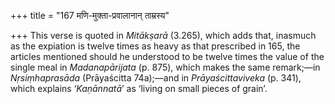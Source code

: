 +++
title = "167 मणि-मुक्ता-प्रवालानान् ताम्रस्य"

+++
This verse is quoted in *Mitākṣarā* (3.265), which adds that, inasmuch
as the expiation is twelve times as heavy as that prescribed in 165, the
articles mentioned should he understood to be twelve times the value of
the single meal in *Madanapārijata* (p. 875), which makes the same
remark;—in *Nṛsiṃhaprasāda* (Prāyaścitta 74a);—and in
*Prāyaścittaviveka* (p. 341), which explains ‘*Kaṇānnatā*’ as ‘living on
small pieces of grain’.


